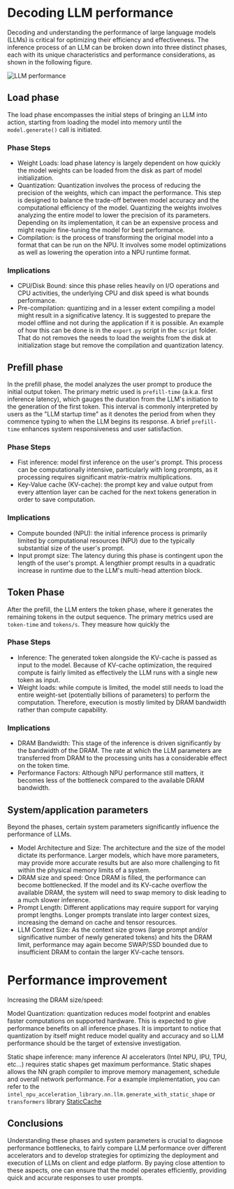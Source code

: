 # Decoding LLM performance

Decoding and understanding the performance of large language models (LLMs) is critical for optimizing their efficiency and effectiveness. The inference process of an LLM can be broken down into three distinct phases, each with its unique characteristics and performance considerations, as shown in the following figure.

![LLM performance](llm_perf.png)

## Load phase

The load phase encompasses the initial steps of bringing an LLM into action, starting from loading the model into memory until the `model.generate()` call is initiated.

### Phase Steps

- Weight Loads: load phase latency is largely dependent on how quickly the model weights can be loaded from the disk as part of model initialization.
- Quantization: Quantization involves the process of reducing the precision of the weights, which can impact the performance. This step is designed to balance the trade-off between model accuracy and the computational efficiency of the model. Quantizing the weights involves analyzing the entire model to lower the precision of its parameters. Depending on its implementation, it can be an expensive process and might require fine-tuning the model for best performance.
- Compilation: is the process of transforming the original model into a format that can be run on the NPU. It involves some model optimizations as well as lowering the operation into a NPU runtime format.

### Implications

- CPU/Disk Bound: since this phase relies heavily on I/O operations and CPU activities, the underlying CPU and disk speed is what bounds performance.
- Pre-compilation: quantizing and in a lesser extent compiling a model might result in a significative latency. It is suggested to prepare the model offline and not during the application if it is possible. An example of how this can be done is in the `export.py` script in the `script` folder. That do not removes the needs to load the weights from the disk at initialization stage but remove the compilation and quantization latency.

## Prefill phase

In the prefill phase, the model analyzes the user prompt to produce the initial output token. The primary metric used is `prefill-time` (a.k.a. first inference latency), which gauges the duration from the LLM's initiation to the generation of the first token. This interval is commonly interpreted by users as the "LLM startup time" as it denotes the period from when they commence typing to when the LLM begins its response. A brief `prefill-time` enhances system responsiveness and user satisfaction.

### Phase Steps

- Fist inference: model first inference on the user's prompt. This process can be computationally intensive, particularly with long prompts, as it processing requires significant matrix-matrix multiplications.
- Key-Value cache (KV-cache): the prompt key and value output from every attention layer can be cached for the next tokens generation in order to save computation.

### Implications

- Compute bounded (NPU): the initial inference process is primarily limited by computational resources (NPU) due to the typically substantial size of the user's prompt.
- Input prompt size: The latency during this phase is contingent upon the length of the user's prompt. A lengthier prompt results in a quadratic increase in runtime due to the LLM's multi-head attention block.

## Token Phase

After the prefill, the LLM enters the token phase, where it generates the remaining tokens in the output sequence. The primary metrics used are `token-time` and `tokens/s`. They measure how quickly the

### Phase Steps

- Inference: The generated token alongside the KV-cache is passed as input to the model. Because of KV-cache optimization, the required compute is fairly limited as effectively the LLM runs with a single new token as input.
- Weight loads: while compute is limited, the model still needs to load the entire weight-set (potentially billions of parameters) to perform the computation. Therefore, execution is mostly limited by DRAM bandwidth rather than compute capability.

### Implications

- DRAM Bandwidth: This stage of the inference is driven significantly by the bandwidth of the DRAM. The rate at which the LLM parameters are transferred from DRAM to the processing units has a considerable effect on the token time.
- Performance Factors: Although NPU performance still matters, it becomes less of the bottleneck compared to the available DRAM bandwidth.

## System/application parameters

Beyond the phases, certain system parameters significantly influence the performance of LLMs.

- Model Architecture and Size: The architecture and the size of the model dictate its performance. Larger models, which have more parameters, may provide more accurate results but are also more challenging to fit within the physical memory limits of a system.
- DRAM size and speed: Once DRAM is filled, the performance can become bottlenecked. If the model and its KV-cache overflow the available DRAM, the system will need to swap memory to disk leading to a much slower inference.
- Prompt Length: Different applications may require support for varying prompt lengths. Longer prompts translate into larger context sizes, increasing the demand on cache and tensor resources.
- LLM Context Size: As the context size grows (large prompt and/or significative number of newly generated tokens) and hits the DRAM limit, performance may again become SWAP/SSD bounded due to insufficient DRAM to contain the larger KV-cache tensors.

# Performance improvement

Increasing the DRAM size/speed:

Model Quantization: quantization reduces model footprint and enables faster computations on supported hardware. This is expected to give performance benefits on all inference phases. It is important to notice that quantization by itself might reduce model quality and accuracy and so LLM performance should be the target of extensive investigation.

Static shape inference: many inference AI accelerators (Intel NPU, IPU, TPU, etc...) requires static shapes get maximum performance. Static shapes allows the NN graph compiler to improve memory management, schedule and overall network performance. For a example implementation, you can refer to the `intel_npu_acceleration_library.nn.llm.generate_with_static_shape` or `transformers` library [StaticCache](https://huggingface.co/docs/transformers/v4.38.1/en/internal/generation_utils#transformers.StaticCache)


## Conclusions

Understanding these phases and system parameters is crucial to diagnose performance bottlenecks, to fairly compare LLM performance over different accelerators and to develop strategies for optimizing the deployment and execution of LLMs on client and edge platform. By paying close attention to these aspects, one can ensure that the model operates efficiently, providing quick and accurate responses to user prompts.